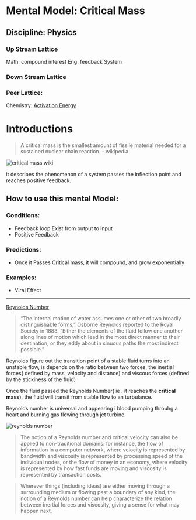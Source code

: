 # Mental Model: Critical Mass

## Discipline: Physics

### Up Stream Lattice

Math: compound interest
Eng: feedback System

### Down Stream Lattice

### Peer Lattice:

Chemistry: [Activation Energy](https://en.wikipedia.org/wiki/Activation_energy)


# Introductions

> A critical mass is the smallest amount of fissile material needed for a sustained nuclear chain reaction. - wikipedia

![critical mass wiki](https://upload.wikimedia.org/wikipedia/commons/1/13/Partially-reflected-plutonium-sphere.jpeg)

it describes the phenomenon of a system passes the inflection point and reaches positive feedback. 

## How to use this mental Model:



### Conditions:

* Feedback loop Exist from output to input
* Positive Feedback


### Predictions:

* Once it Passes Critical mass, it will compound, and grow exponentially 

### Examples:

* Viral Effect


---






[Reynolds Number](https://www.edge.org/response-detail/27056)

> “The internal motion of water assumes one or other of two broadly distinguishable forms,” Osborne Reynolds reported to the Royal Society in 1883. “Either the elements of the fluid follow one another along lines of motion which lead in the most direct manner to their destination, or they eddy about in sinuous paths the most indirect possible.” 

Reynolds figure out the transition point of a stable fluid turns into an unstable flow, is depends on the ratio between two forces, the inertial forces( defined by mass, velocity and distance) and viscous forces (defined by the stickiness of the fluid) 

Once the fluid passed the Reynolds Number( ie . it reaches the **critical mass**), the fluid will transit from stable flow to an turbulance.

Reynolds number is universal and appearing i blood pumping throuhg a heart and burning gas flowing through jet turbine.

![reynolds number](https://upload.wikimedia.org/wikipedia/commons/c/ca/Reynolds_Number_Effect_on_Airfoil_Flow.svg)

> The notion of a Reynolds number and critical velocity can also be applied to non-traditional domains: for instance, the flow of information in a computer network, where velocity is represented by bandwidth and viscosity is represented by processing speed of the individual nodes, or the flow of money in an economy, where velocity is represented by how fast funds are moving and viscosity is represented by transaction costs. 

> Wherever things (including ideas) are either moving through a surrounding medium or flowing past a boundary of any kind, the notion of a Reynolds number can help characterize the relation between inertial forces and viscosity, giving a sense for what may happen next.
